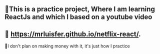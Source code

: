 ## 📌This is a practice project, Where I am learning ReactJs and which I based on a youtube video

## 🌟  https://mrluisfer.github.io/netflix-react/.

📌I don't plan on making money with it, it's just how I practice
